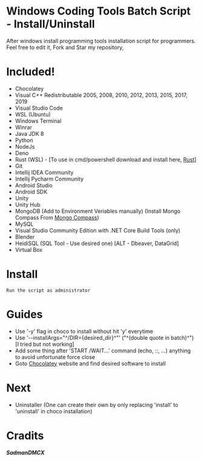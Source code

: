 # Windows Coding Tools Batch Script - Install/Uninstall
After windows install programming tools installation script for programmers. Feel free to edit it, Fork and Star my repository,

# Included!
  - Chocolatey
  - Visual C++ Redistributable 2005, 2008, 2010, 2012, 2013, 2015, 2017, 2019
  - Visual Studio Code
  - WSL (Ubuntu)
  - Windows Terminal
  - Winrar
  - Java JDK 8
  - Python 
  - NodeJs
  - Deno
  - Rust (WSL) - [To use in cmd/powershell download and install here, [Rust](https://www.rust-lang.org/tools/install)]
  - Git
  - Intellij IDEA Community
  - Intellij Pycharm Community
  - Android Studio 
  - Android SDK
  - Unity 
  - Unity Hub
  - MongoDB (Add to Environment Veriables manually) (Install Mongo Compass From [Mongo Compass](https://www.mongodb.com/try/download/compass)) 
  - MySQL
  - Visual Studio Community Edition with .NET Core Build Tools (only)
  - Blender
  - HeidiSQL (SQL Tool - Use desired one) [ALT - Dbeaver, DataGrid]
  - Virtual Box

# Install
```
Run the script as administrator
```

# Guides
  - Use '-y' flag in choco to install without hit 'y' everytime 
  - Use '--installArgs="^/DIR={desired_dir}^"' ("^(double quote in batch)^") [I tried but not working]
  - Add some thing after 'START /WAIT...' command (echo, ::, ...) anything to avoid unfortunate force close
  - Goto [Chocolatey](https://chocolatey.org/) website and find desired software to install

# Next
  - Uninstaller (One can create their own by only replacing 'install' to 'uninstall' in choco installation)

# Cradits 
##### SadmanDMCX 
